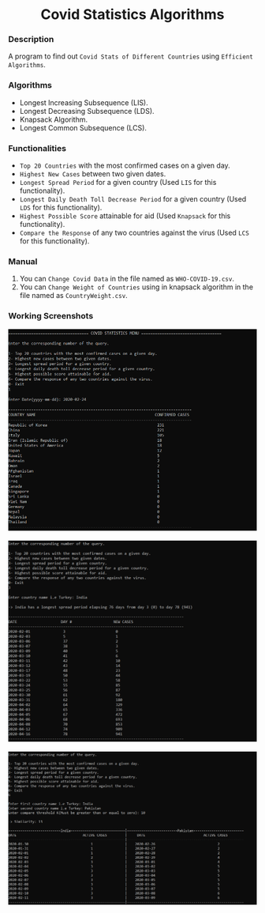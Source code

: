 <h1 align="center">Covid Statistics Algorithms</h1>

### Description
A program to find out `Covid Stats of Different Countries` using `Efficient Algorithms`.

### Algorithms
- Longest Increasing Subsequence (LIS).
- Longest Decreasing Subsequence (LDS).
- Knapsack Algorithm.
- Longest Common Subsequence (LCS).

### Functionalities
- `Top 20 Countries` with the most confirmed cases on a given day.
- `Highest New Cases` between two given dates.
- `Longest Spread Period` for a given country (Used `LIS` for this functionality).
- `Longest Daily Death Toll Decrease Period` for a given country (Used `LDS` for this functionality).
- `Highest Possible Score` attainable for aid (Used `Knapsack` for this functionality).
- `Compare the Response` of any two countries against the virus (Used `LCS` for this functionality).

### Manual
1) You can `Change Covid Data` in the file named as `WHO-COVID-19.csv`.
2) You can `Change Weight of Countries` using in knapsack algorithm in the file named as `CountryWeight.csv`.
    
### Working Screenshots
<div align="center">
  <img src = "https://github.com/SameetAsadullah/Covid-Stats-Algorithms/blob/main/extras/working-ss-1.png" alt = "" width="800px"/>
</div>
<br/>
<div align="center">
  <img src = "https://github.com/SameetAsadullah/Covid-Stats-Algorithms/blob/main/extras/working-ss-2.png" alt = "" width="800px"/>
</div>
<br/>
<div align="center">
  <img src = "https://github.com/SameetAsadullah/Covid-Stats-Algorithms/blob/main/extras/working-ss-3.png" alt = "" width="800px"/>
</div>
